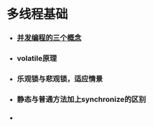 # 多线程基础

* ### [并发编程的三个概念](/多线程基础/并发编程的三个概念.md)
* ### volatile原理
* ### 乐观锁与悲观锁，适应情景
* ### 静态与普通方法加上synchronize的区别
* ### 



